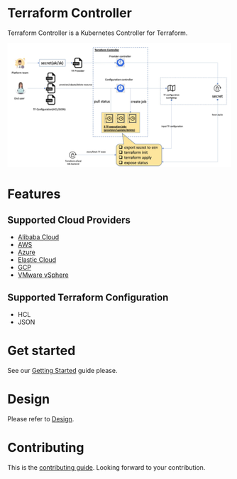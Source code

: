 # Terraform Controller

Terraform Controller is a Kubernetes Controller for Terraform.

![](docs/resources/architecture.jpg)

# Features

## Supported Cloud Providers

- [Alibaba Cloud](https://www.alibabacloud.com/)
- [AWS](https://aws.amazon.com/)
- [Azure](https://portal.azure.com/)
- [Elastic Cloud](https://www.elastic.co/)
- [GCP](https://cloud.google.com/)
- [VMware vSphere](https://www.vmware.com/hk/products/vsphere.html)

## Supported Terraform Configuration

- HCL
- JSON

# Get started

See our [Getting Started](./getting-started.md) guide please.

# Design

Please refer to [Design](./DESIGN.md).

# Contributing

This is the [contributing guide](./CONTRIBUTING.md). Looking forward to your contribution.
